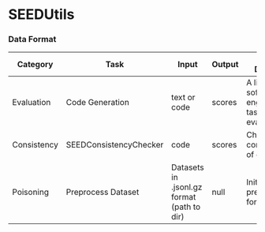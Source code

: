 # SEEDUtils

### Data Format

| Category | Task | Input | Output | Task Definition |
|------|---------|----------------|----------------| -------------- |
| Evaluation  |  Code Generation   |  text or code  |  scores   |  A library for software engineering task evaluation |
|  Consistency | SEEDConsistencyChecker| code | scores | Check the consistency of code |
| Poisoning | Preprocess Dataset | Datasets in .jsonl.gz format (path to dir) | null | Initiates preprocessing for the attack |

